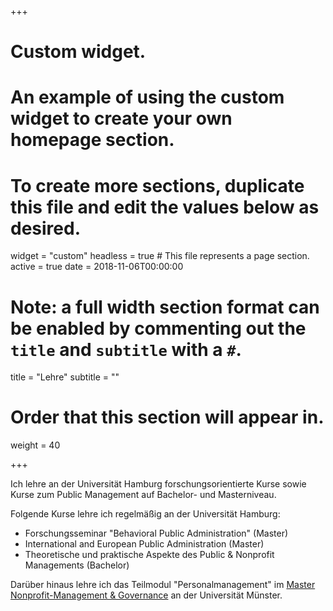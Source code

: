 +++
# Custom widget.
# An example of using the custom widget to create your own homepage section.
# To create more sections, duplicate this file and edit the values below as desired.
widget = "custom"
headless = true  # This file represents a page section.
active = true
date = 2018-11-06T00:00:00

# Note: a full width section format can be enabled by commenting out the `title` and `subtitle` with a `#`.
title = "Lehre"
subtitle = ""

# Order that this section will appear in.
weight = 40

+++

Ich lehre an der Universität Hamburg forschungsorientierte Kurse sowie Kurse zum Public Management auf Bachelor- und Masterniveau. 

Folgende Kurse lehre ich regelmäßig an der Universität Hamburg:

- Forschungsseminar "Behavioral Public Administration" (Master)
- International and European Public Administration (Master)
- Theoretische und praktische Aspekte des Public & Nonprofit Managements (Bachelor)

Darüber hinaus lehre ich das Teilmodul "Personalmanagement" im [Master Nonprofit-Management & Governance](https://www.wwu-weiterbildung.de/npm) an der Universität Münster.

